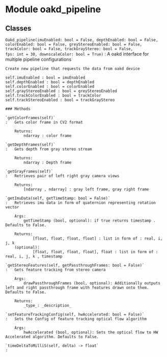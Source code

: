 Module oakd_pipeline
====================

Classes
-------

`Oakd_pipeline(imuEnabled: bool = False, depthEnabled: bool = False, colorEnabled: bool = False, greyStereoEnabled: bool = False, trackColor: bool = False, trackGrayStereo: bool = False, fps: int = 30, downscaleColor: bool = True)`
:   A oakd interface for multiple pipeline configurations
    
    Create new pipeline that requests the data from oakd device 
    
    self.imuEnabled : bool = imuEnabled
    self.depthEnabled : bool = depthEnabled
    self.colorEnabled : bool = colorEnabled
    self.grayStereoEnabled : bool = greyStereoEnabled
    self.trackColorEnabled : bool = trackColor
    self.trackStereoEnabled : bool = trackGrayStereo

    ### Methods

    `getColorFrames(self)`
    :   Gets color frame in CV2 format
        
        Returns:
            ndarray : color frame

    `getDepthFrames(self)`
    :   Gets depth from gray stereo stream
        
        Returns:
            ndarray : Depth frame

    `getGrayFrames(self)`
    :   Retrieves pair of left right gray camera views 
        
        Returns:
            [ndarray , ndarray] : gray left frame, gray right frame

    `getImuData(self, getTimeStamp: bool = False)`
    :   Retrieves imu data in form of quaternion representing rotation vector
        
        Args:
            getTimeStamp (bool, optional): if true returns timestamp . Defaults to False.
        
        Returns:
                [float, float, float, float] : list in form of : real, i, j, k
        (optional):
                [float, float, float, float], float : list in form of : real, i, j, k , timestamp

    `getStereoFeatures(self, getPassthroughFrames: bool = False)`
    :   Gets feature tracking from stereo camera
        
        Args:
            drawPassthroughFrames (bool, optional): Additionally outputs left and right passthrough frame with features drawn onto them. Defaults to False.
        
        Returns:
            _type_: _description_

    `setFeatureTrackingConfig(self, hwAccelerated: bool = False)`
    :   Sets the Config of feature tracking optical flow algorithm
        
        Args:
            hwAccelerated (bool, optional): Sets the optical flow to HW Accelerated algorithm. Defaults to False.

    `timeDeltaToMilliS(self, delta) ‑> float`
    :